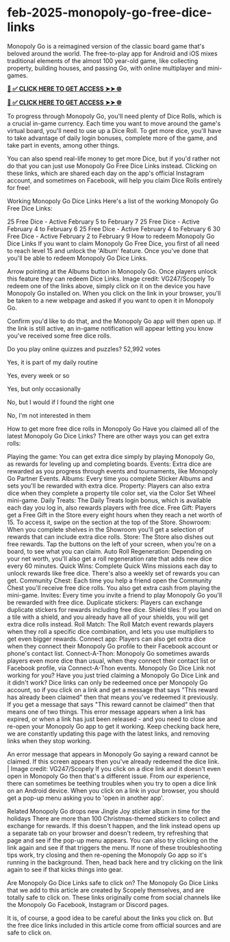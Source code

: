 # feb-2025-monopoly-go-free-dice-links
Monopoly Go is a reimagined version of the classic board game that's beloved around the world. The free-to-play app for Android and iOS mixes traditional elements of the almost 100 year-old game, like collecting property, building houses, and passing Go, with online multiplayer and mini-games.


**[📌 ✅ CLICK HERE TO GET ACCESS ➤➤ 🌐](https://newmegadeals.xyz/Monopoly/)**




**[📌 ✅ CLICK HERE TO GET ACCESS ➤➤ 🌐](https://newmegadeals.xyz/Monopoly/)**



To progress through Monopoly Go, you'll need plenty of Dice Rolls, which is a crucial in-game currency. Each time you want to move around the game's virtual board, you'll need to use up a Dice Roll. To get more dice, you'll have to take advantage of daily login bonuses, complete more of the game, and take part in events, among other things.

You can also spend real-life money to get more Dice, but if you'd rather not do that you can just use Monopoly Go Free Dice Links instead. Clicking on these links, which are shared each day on the app's official Instagram account, and sometimes on Facebook, will help you claim Dice Rolls entirely for free!

Working Monopoly Go Dice Links
Here's a list of the working Monopoly Go Free Dice Links:

25 Free Dice - Active February 5 to February 7
25 Free Dice - Active February 4 to February 6
25 Free Dice - Active February 4 to February 6
30 Free Dice - Active February 2 to February 9
How to redeem Monopoly Go Dice Links
If you want to claim Monopoly Go Free Dice, you first of all need to reach level 15 and unlock the 'Album' feature. Once you've done that you'll be able to redeem Monopoly Go Dice Links.

Arrow pointing at the Albums button in Monopoly Go. Once players unlock this feature they can redeem Dice Links.
Image credit: VG247/Scopely
To redeem one of the links above, simply click on it on the device you have Monopoly Go installed on. When you click on the link in your browser, you'll be taken to a new webpage and asked if you want to open it in Monopoly Go.

Confirm you'd like to do that, and the Monopoly Go app will then open up. If the link is still active, an in-game notification will appear letting you know you've received some free dice rolls.

Do you play online quizzes and puzzles?
52,992 votes

Yes, it is part of my daily routine

Yes, every week or so

Yes, but only occasionally

No, but I would if I found the right one

No, I'm not interested in them

How to get more free dice rolls in Monopoly Go
Have you claimed all of the latest Monopoly Go Dice Links? There are other ways you can get extra rolls:

Playing the game: You can get extra dice simply by playing Monopoly Go, as rewards for leveling up and completing boards.
Events: Extra dice are rewarded as you progress through events and tournaments, like Monopoly Go Partner Events.
Albums: Every time you complete Sticker Albums and sets you'll be rewarded with extra dice.
Property: Players can also extra dice when they complete a property tile color set, via the Color Set Wheel mini-game.
Daily Treats: The Daily Treats login bonus, which is available each day you log in, also rewards players with free dice.
Free Gift: Players get a Free Gift in the Store every eight hours when they reach a net worth of 15. To access it, swipe on the section at the top of the Store.
Showroom: When you complete shelves in the Showroom you'll get a selection of rewards that can include extra dice rolls.
Store: The Store also dishes out free rewards. Tap the buttons on the left of your screen, when you're on a board, to see what you can claim.
Auto Roll Regeneration: Depending on your net worth, you'll also get a roll regeneration rate that adds new dice every 60 minutes.
Quick Wins: Complete Quick Wins missions each day to unlock rewards like free dice. There's also a weekly set of rewards you can get.
Community Chest: Each time you help a friend open the Community Chest you'll receive free dice rolls. You also get extra cash from playing the mini-game.
Invites: Every time you invite a friend to play Monopoly Go you'll be rewarded with free dice.
Duplicate stickers: Players can exchange duplicate stickers for rewards including free dice.
Shield tiles: If you land on a tile with a shield, and you already have all of your shields, you will get extra dice rolls instead.
Roll Match: The Roll Match event rewards players when they roll a specific dice combination, and lets you use multipliers to get even bigger rewards.
Connect app: Players can also get extra dice when they connect their Monopoly Go profile to their Facebook account or phone's contact list.
Connect-A-Thon: Monopoly Go sometimes awards players even more dice than usual, when they connect their contact list or Facebook profile, via Connect-A-Thon events.
Monopoly Go Dice Link not working for you?
Have you just tried claiming a Monopoly Go Dice Link and it didn't work? Dice links can only be redeemed once per Monopoly Go account, so if you click on a link and get a message that says "This reward has already been claimed" then that means you've redeemed it previously. If you get a message that says "This reward cannot be claimed" then that means one of two things. This error message appears when a link has expired, or when a link has just been released - and you need to close and re-open your Monopoly Go app to get it working. Keep checking back here, we are constantly updating this page with the latest links, and removing links when they stop working.

An error message that appears in Monopoly Go saying a reward cannot be claimed.
If this screen appears then you've already redeemed the dice link. | Image credit: VG247/Scopely
If you click on a dice link and it doesn't even open in Monopoly Go then that's a different issue. From our experience, there can sometimes be teething troubles when you try to open a dice link on an Android device. When you click on a link in your browser, you should get a pop-up menu asking you to 'open in another app'.

Related
Monopoly Go drops new Jingle Joy sticker album in time for the holidays
There are more than 100 Christmas-themed stickers to collect and exchange for rewards.
If this doesn't happen, and the link instead opens up a separate tab on your browser and doesn't redeem, try refreshing that page and see if the pop-up menu appears. You can also try clicking on the link again and see if that triggers the menu. If none of these troubleshooting tips work, try closing and then re-opening the Monopoly Go app so it's running in the background. Then, head back here and try clicking on the link again to see if that kicks things into gear.

Are Monopoly Go Dice Links safe to click on?
The Monopoly Go Dice Links that we add to this article are created by Scopely themselves, and are totally safe to click on. These links originally come from social channels like the Monopoly Go Facebook, Instagram or Discord pages.

It is, of course, a good idea to be careful about the links you click on. But the free dice links included in this article come from official sources and are safe to click on.

